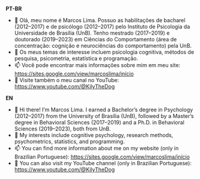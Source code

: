 **PT-BR**
- 👋 Olá, meu nome é Marcos Lima. Possuo as habilitações de bacharel (2012–2017) e de psicólogo (2012–2017) pelo Instituto de Psicologia da Universidade de Brasília (UnB). Tenho mestrado (2017–2019) e doutorado (2019–2023) em Ciências do Comportamento (área de concentração: cognição e neurociências do comportamento) pela UnB.
- 👀 Os meus temas de interesse incluem psicologia cognitiva, métodos de pesquisa, psicometria, estatística e programação. 
- 📫 Você pode encontrar mais informações sobre mim em meu site: https://sites.google.com/view/marcoslima/início
- 🎥 Visite também o meu canal no YouTube: https://www.youtube.com/@KilyTheDog

**EN**
- 👋 Hi there! I’m Marcos Lima. I earned a Bachelor’s degree in Psychology (2012–2017) from the University of Brasília (UnB), followed by a Master’s degree in Behavioral Sciences (2017–2019) and a Ph.D. in Behavioral Sciences (2019–2023), both from UnB.
- 👀 My interests include cognitive psychology, research methods, psychometrics, statistics, and programming.
- 📫 You can find more information about me on my website (only in Brazilian Portuguese): https://sites.google.com/view/marcoslima/início
- 🎥 You can also visit my YouTube channel (only in Brazilian Portuguese): https://www.youtube.com/@KilyTheDog


<!---
limapiraju/limapiraju is a ✨ special ✨ repository because its `README.md` (this file) appears on your GitHub profile.
You can click the Preview link to take a look at your changes.
--->
